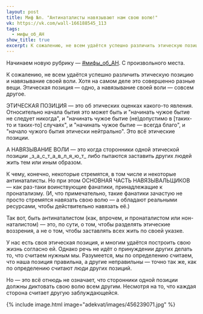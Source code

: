 ```yaml
---
layout: post
title: Миф №n. "Антинаталисты навязывают нам свою волю!"
vk: https://vk.com/wall-166188545_113
tags:
  - мифы_об_АН
show_title: true
excerpt: К сожалению, не всем удаётся успешно различить этическую позицию и навязывание своей воли. Хотя на самом деле это совершенно разные вещи. Этическая позиция — одно, а навязывание своей воли — совсем другое.
---
```

Начинаем новую рубрику — [#мифы_об_АН](poisk.html#antransl_мифы_об_АН). С произвольного места.

К сожалению, не всем удаётся успешно различить этическую позицию и навязывание своей воли. Хотя на самом деле это совершенно разные вещи. Этическая позиция — одно, а навязывание своей воли — совсем другое. 

ЭТИЧЕСКАЯ ПОЗИЦИЯ — это об этических оценках какого-то явления. Относительно начала бытия это может быть и "начинать чужое бытие не следует никогда", и "начинать чужое бытие (не)допустимо в \[таких-то и таких-то\] случаях", и "начинать чужое бытие — всегда благо", и "начало чужого бытия этически нейтрально". Это всё этические позиции. 

А НАВЯЗЫВАНИЕ ВОЛИ — это когда сторонники одной этической позиции \_з\_а\_с\_т\_а\_в\_л\_я\_ю\_т\_ либо пытаются заставить других людей жить тем или иным образом. 

К чему, конечно, некоторые стремятся, в том числе и некоторые антинаталисты. Но при этом ОСНОВНАЯ ЧАСТЬ НАВЯЗЫВАЛЬЩИКОВ — как раз-таки воинствующие фанатики, принадлежащие к пронатализму. (И, что примечательно, такие фанатики зачастую не просто стремятся навязать свою волю — а обладают реальными ресурсами, чтобы действительно навязать её.)

Так вот, быть антинаталистом (как, впрочем, и пронаталистом или нон-наталистом) — это, по сути, о том, чтобы разделять этические воззрения, а не о том, чтобы заставлять всех жить по своей указке. 

У нас есть своя этическая позиция, и многим удаётся построить свою жизнь согласно ей. Однако речь не идёт о принуждении других делать то, что считаем нужным мы. Разумеется, мы по определению считаем, что наша позиция правильна, а другие неправильны — точно так же, как по определению считают люди других позиций. 

Но — это всё отнюдь не означает, что сторонники одной позиции должны диктовать свою волю всем другим. Несмотря на то, что каждая сторона считает другую заблуждающейся.

{% include image.html image="adekvat/images/456239071.jpg" %}